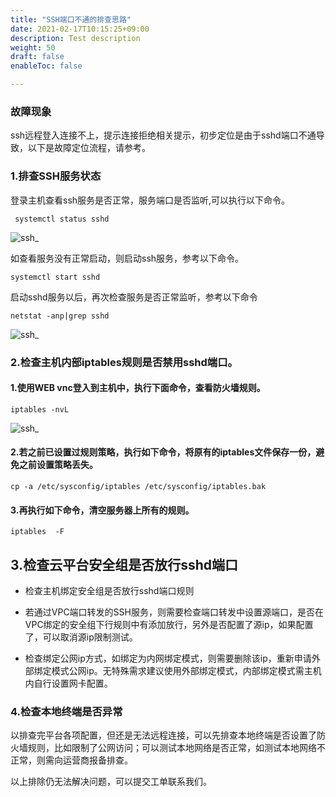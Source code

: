 ```yaml
---
title: "SSH端口不通的排查思路"
date: 2021-02-17T10:15:25+09:00
description: Test description
weight: 50
draft: false
enableToc: false

---
```


### 故障现象

ssh远程登入连接不上，提示连接拒绝相关提示，初步定位是由于sshd端口不通导致，以下是故障定位流程，请参考。

###  1.排查SSH服务状态

登录主机查看ssh服务是否正常，服务端口是否监听,可以执行以下命令。

```shell
 systemctl status sshd  
```
   ![ssh_](../_images/ssh1.png)

如查看服务没有正常启动，则启动ssh服务，参考以下命令。

```
systemctl start sshd 
```

 启动sshd服务以后，再次检查服务是否正常监听，参考以下命令

 ```shell
 netstat -anp|grep sshd 
 ```
 ![ssh_](../_images/ssh2.png)
###  2.检查主机内部iptables规则是否禁用sshd端口。

#### 1.使用WEB vnc登入到主机中，执行下面命令，查看防火墙规则。

```shell
iptables -nvL  
```
![ssh_](../_images/ssh3.png)

#### 2.若之前已设置过规则策略，执行如下命令，将原有的iptables文件保存一份，避免之前设置策略丢失。

```shell
cp -a /etc/sysconfig/iptables /etc/sysconfig/iptables.bak
```
#### 3.再执行如下命令，清空服务器上所有的规则。

```shell
iptables  -F     
```

##  3.检查云平台安全组是否放行sshd端口 

- 检查主机绑定安全组是否放行sshd端口规则


- 若通过VPC端口转发的SSH服务，则需要检查端口转发中设置源端口，是否在VPC绑定的安全组下行规则中有添加放行，另外是否配置了源ip，如果配置了，可以取消源ip限制测试。


-  检查绑定公网ip方式，如绑定为内网绑定模式，则需要删除该ip，重新申请外部绑定模式公网ip。无特殊需求建议使用外部绑定模式，内部绑定模式需主机内自行设置网卡配置。





### 4.检查本地终端是否异常

以排查完平台各项配置，但还是无法远程连接，可以先排查本地终端是否设置了防火墙规则，比如限制了公网访问；可以测试本地网络是否正常，如测试本地网络不正常，则需向运营商报备排查。

以上排除仍无法解决问题，可以提交工单联系我们。